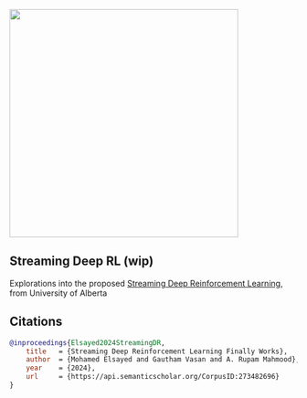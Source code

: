 <img src="./streaming.png" width="400px"></img>

## Streaming Deep RL (wip)

Explorations into the proposed [Streaming Deep Reinforcement Learning](https://arxiv.org/abs/2410.14606), from University of Alberta

## Citations

```bibtex
@inproceedings{Elsayed2024StreamingDR,
    title   = {Streaming Deep Reinforcement Learning Finally Works},
    author  = {Mohamed Elsayed and Gautham Vasan and A. Rupam Mahmood},
    year    = {2024},
    url     = {https://api.semanticscholar.org/CorpusID:273482696}
}
```
